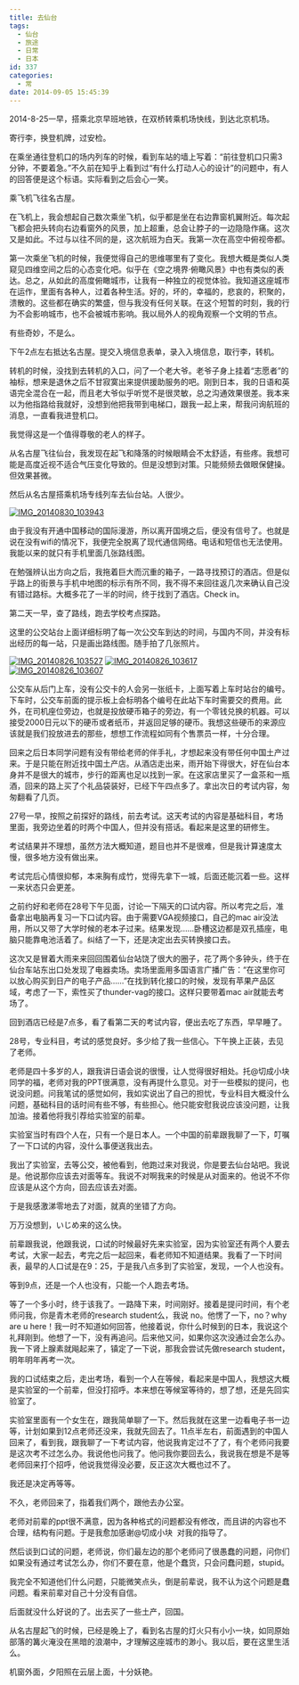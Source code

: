```yaml
---
title: 去仙台
tags:
  - 仙台
  - 旅途
  - 日常
  - 日本
id: 337
categories:
  - 常
date: 2014-09-05 15:45:39
---
```


2014-8-25一早，搭乘北京早班地铁，在双桥转乘机场快线，到达北京机场。

寄行李，换登机牌，过安检。

在乘坐通往登机口的场内列车的时候，看到车站的墙上写着：“前往登机口只需3分钟，不要着急。”不久前在知乎上看到过“有什么打动人心的设计”的问题中，有人的回答便是这个标语。实际看到之后会心一笑。

乘飞机飞往名古屋。

在飞机上，我会想起自己数次乘坐飞机，似乎都是坐在右边靠窗机翼附近。每次起飞都会把头转向右边看窗外的风景，加上超重，总会让脖子的一边隐隐作痛。这次又是如此。不过与以往不同的是，这次航班为白天。我第一次在高空中俯视帝都。

第一次乘坐飞机的时候，我便觉得自己的思维哪里有了变化。我想大概是类似人类窥见四维空间之后的心态变化吧。似乎在《空之境界·俯瞰风景》中也有类似的表达。总之，从如此的高度俯瞰城市，让我有一种独立的视觉体验。我知道这座城市在运作，里面有各种人，过着各种生活。好的，坏的，幸福的，悲哀的，积聚的，溃散的。这些都在确实的繁盛，但与我没有任何关联。在这个短暂的时刻，我的行为不会影响城市，也不会被城市影响。我以局外人的视角观察一个文明的节点。

有些奇妙，不是么。

下午2点左右抵达名古屋。提交入境信息表单，录入入境信息，取行李，转机。

转机的时候，没找到去转机的入口，问了一个老大爷。老爷子身上挂着“志愿者”的袖标，想来是退休之后不甘寂寞出来提供援助服务的吧。刚到日本，我的日语和英语完全混合在一起，而且老大爷似乎听觉不是很灵敏，总之沟通效果很差。我本来以为他指路给我就好，没想到他把我带到电梯口，跟我一起上来，帮我问询航班的消息，一直看我进登机口。

我觉得这是一个值得尊敬的老人的样子。

从名古屋飞往仙台，我发现在起飞和降落的时候眼睛会不太舒适，有些疼。我想可能是高度近视不适合气压变化导致的。但是没想到对策。只能频频去做眼保健操。但效果甚微。

然后从名古屋搭乘机场专线列车去仙台站。人很少。

[![IMG_20140830_103943](http://catbaron.info/blog/wp-content/uploads/2014/09/IMG_20140830_103943.jpg)](http://catbaron.info/blog/wp-content/uploads/2014/09/IMG_20140830_103943.jpg)

由于我没有开通中国移动的国际漫游，所以离开国境之后，便没有信号了。也就是说在没有wifi的情况下，我便完全脱离了现代通信网络。电话和短信也无法使用。我能以来的就只有手机里面几张路线图。

在勉强辨认出方向之后，我拖着巨大而沉重的箱子，一路寻找预订的酒店。但是似乎路上的街景与手机中地图的标示有所不同，我不得不来回往返几次来确认自己没有错过路标。大概多花了一半的时间，终于找到了酒店。Check in。

第二天一早，查了路线，跑去学校考点探路。

这里的公交站台上面详细标明了每一次公交车到达的时间，与国内不同，并没有标出经历的每一站，只是画出路线图。随手拍了几张照片。

[![IMG_20140826_103527](http://catbaron.info/blog/wp-content/uploads/2014/09/IMG_20140826_103527.jpg)](http://catbaron.info/blog/wp-content/uploads/2014/09/IMG_20140826_103527.jpg) [![IMG_20140826_103617](http://catbaron.info/blog/wp-content/uploads/2014/09/IMG_20140826_103617.jpg)](http://catbaron.info/blog/wp-content/uploads/2014/09/IMG_20140826_103617.jpg) [![IMG_20140826_103607](http://catbaron.info/blog/wp-content/uploads/2014/09/IMG_20140826_103607.jpg)](http://catbaron.info/blog/wp-content/uploads/2014/09/IMG_20140826_103607.jpg)

公交车从后门上车，没有公交卡的人会另一张纸卡，上面写着上车时站台的编号。下车时，公交车前面的提示板上会标明各个编号在此站下车时需要交的费用。此外，在司机座位旁边，也就是投放硬币箱子的旁边，有一个零钱兑换的机器。可以接受2000日元以下的硬币或者纸币，并返回足够的硬币。我想这些硬币的来源应该就是我们投放进去的那些，想想工作流程如同有个售票员一样，十分合理。

回来之后日本同学问题有没有带给老师的伴手礼，才想起来没有带任何中国土产过来。于是只能在附近找中国土产店。从酒店走出来，雨开始下得很大，好在仙台本身并不是很大的城市，步行的距离也足以找到一家。在这家店里买了一盒茶和一瓶酒，回来的路上买了个礼品袋装好，已经下午四点多了。拿出次日的考试内容，匆匆翻看了几页。

27号一早，按照之前探好的路线，前去考试。这天考试的内容是基础科目，考场里面，我旁边坐着的时两个中国人，但并没有搭话。看起来是这里的研修生。

考试结果并不理想，虽然方法大概知道，题目也并不是很难，但是我计算速度太慢，很多地方没有做出来。

考试完后心情很抑郁，本来胸有成竹，觉得先拿下一城，后面还能沉着一些。这样一来状态只会更差。

之前约好和老师在28号下午见面，讨论一下隔天的口试内容。所以考完之后，准备拿出电脑再复习一下口试内容。由于需要VGA视频接口，自己的mac air没法用，所以又带了大学时候的老本子过来。结果发现……卧槽这边都是双孔插座，电脑只能靠电池活着了。纠结了一下，还是决定出去买转换接口去。

这次又是冒着大雨来来回回围着仙台站饶了很大的圈子，花了两个多钟头，终于在仙台车站东出口处发现了电器卖场。卖场里面用多国语言广播广告：“在这里你可以放心购买到日产的电子产品……”在找到转化接口的时候，发现有苹果产品区域，考虑了一下，索性买了thunder-vag的接口。这样只要带着mac air就能去考场了。

回到酒店已经是7点多，看了看第二天的考试内容，便出去吃了东西，早早睡了。

28号，专业科目，考试的感觉良好。多少给了我一些信心。下午换上正装，去见了老师。

老师是四十多岁的人，跟我讲日语会说的很慢，让人觉得很好相处。托@切成小块 同学的福，老师对我的PPT很满意，没有再提什么意见。对于一些模拟的提问，也说没问题。问我笔试的感觉如何，我如实说出了自己的担忧，专业科目大概没什么问题，基础科目的话时间有些不够，有些担心。他只能安慰我说应该没问题，让我加油。接着他将我引荐给实验室的前辈。

实验室当时有四个人在，只有一个是日本人。一个中国的前辈跟我聊了一下，叮嘱了一下口试的内容，没什么事便送我出去。

我出了实验室，去等公交，被他看到，他跑过来对我说，你是要去仙台站吧。我说是。他说那你应该去对面等车。我说不对啊我来的时候是从对面来的。他说不不你应该是从这个方向，回去应该去对面。

于是我感激涕零地去了对面，就真的坐错了方向。

万万没想到，いじめ来的这么快。

前辈跟我说，他跟我说，口试的时候最好先来实验室，因为实验室还有两个人要去考试，大家一起去，考完之后一起回来，看老师知不知道结果。我看了一下时间表，最早的人口试是在9：25，于是我八点多到了实验室，发现，一个人也没有。

等到9点，还是一个人也没有，只能一个人跑去考场。

等了一个多小时，终于该我了。一路降下来，时间刚好。接着是提问时间，有个老师问我，你是青木老师的research student么，我说 no。他愣了一下，no？why are u here！我一时不知道如何回答，他接着说，你什么时候到的日本，我说这个礼拜刚到。他想了一下，没有再追问。后来他又问，如果你这次没通过会怎么办。我一下肾上腺素就飚起来了，镇定了一下说，那我会尝试先做research student，明年明年再考一次。

我的口试结束之后，走出考场，看到一个人在等候，看起来是中国人，我想这大概是实验室的一个前辈，但没打招呼。本来想在等候室等待的，想了想，还是先回实验室了。

实验室里面有一个女生在，跟我简单聊了一下。然后我就在这里一边看电子书一边等，计划如果到12点老师还没来，我就先回去了。11点半左右，前面遇到的中国人回来了，看到我，跟我聊了一下考试内容，他说我肯定过不了了，有个老师问我要是这次考不过怎么办。我说他也问我了。他问我你要回去么，我说我在想是不是等老师回来打个招呼，他说我觉得没必要，反正这次大概也过不了。

我还是决定再等等。

不久，老师回来了，指着我们两个，跟他去办公室。

老师对前辈的ppt很不满意，因为各种格式的问题都没有修改，而且讲的内容也不合理，结构有问题。于是我愈加感谢@切成小块  对我的指导了。

然后谈到口试的问题，老师说，你们最左边的那个老师问了很愚蠢的问题，问你们如果没有通过考试怎么办，你们不要在意，他是个蠢货，只会问蠢问题，stupid。

我完全不知道他们什么问题，只能微笑点头，倒是前辈说，我不认为这个问题是蠢问题。看来前辈对自己十分没有自信。

后面就没什么好说的了。出去买了一些土产，回国。

从名古屋起飞的时候，已经是晚上了，看到名古屋的灯火只有小小一块，如同原始部落的篝火淹没在黑暗的浪潮中，才理解这座城市的渺小。我以后，要在这里生活么。

机窗外面，夕阳照在云层上面，十分妖艳。